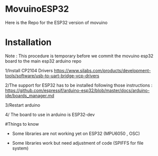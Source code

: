 # MovuinoESP32
Here is the Repo for the ESP32 version of movuino 

# Installation

Note : This procedure is temporary before we commit the movuino esp32 board to the main esp32 arduino repo 

1/Install CP2104 Drivers  https://www.silabs.com/products/development-tools/software/usb-to-uart-bridge-vcp-drivers

2/The support for ESP32 has to be installed following those instructions : 
https://github.com/espressif/arduino-esp32/blob/master/docs/arduino-ide/boards_manager.md


3/Restart arduino 

4/ The board to use in arduino is ESP32-dev

#Things to know

- Some libraries are not working yet on ESP32 (MPU6050 , OSC)

- Some libraries work but need adjustment of code (SPIFFS for file system)




